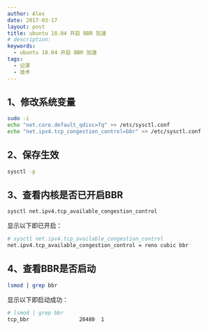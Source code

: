 ```yaml
---
author: Alex
date: 2017-03-17
layout: post
title: ubuntu 18.04 开启 BBR 加速
# description: 
keywords: 
  - ubuntu 18.04 开启 BBR 加速
tags:
  - 记录
  - 技术
---
```


## 1、修改系统变量

```sh
sudo -i
echo "net.core.default_qdisc=fq" >> /etc/sysctl.conf
echo "net.ipv4.tcp_congestion_control=bbr" >> /etc/sysctl.conf
```

## 2、保存生效

```sh
sysctl -p
```

## 3、查看内核是否已开启BBR

```sh
sysctl net.ipv4.tcp_available_congestion_control
```

显示以下即已开启：

```sh
# sysctl net.ipv4.tcp_available_congestion_control
net.ipv4.tcp_available_congestion_control = reno cubic bbr
```

## 4、查看BBR是否启动

```sh
lsmod | grep bbr
```

显示以下即启动成功：

```sh
# lsmod | grep bbr
tcp_bbr                20480  1
```
